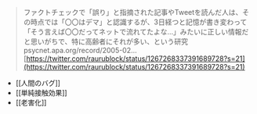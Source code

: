 
> ファクトチェックで「誤り」と指摘された記事やTweetを読んだ人は、その時点では「〇〇はデマ」と認識するが、3日経つと記憶が書き変わって「そう言えば〇〇だってネットで流れてたよな…」みたいに正しい情報だと思いがちで、特に高齢者にそれが多い、という研究
>  psycnet.apa.org/record/2005-02…
[https://twitter.com/raurublock/status/1267268337391689728?s=21](https://twitter.com/raurublock/status/1267268337391689728?s=21)

- [[人間のバグ]]
- [[単純接触効果]]
- [[老害化]]
